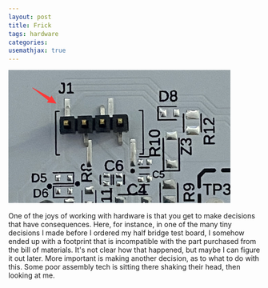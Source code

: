 ```yaml
---
layout: post
title: Frick
tags: hardware
categories: 
usemathjax: true
---
```


![pcb with component](/assets/frick/j1.png)

One of the joys of working with hardware is that you get to make decisions that have consequences. Here, for instance, in one of the many tiny decisions I made before I ordered my half bridge test board, I somehow ended up with a footprint that is incompatible with the part purchased from the bill of materials. It's not clear how that happened, but maybe I can figure it out later. More important is making another decision, as to what to do with this. Some poor assembly tech is sitting there shaking their head, then looking at me. 